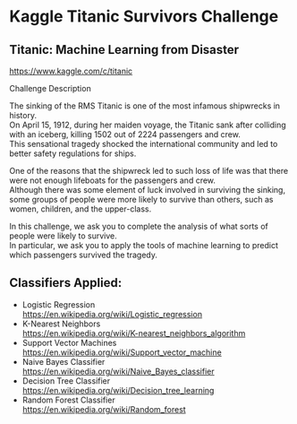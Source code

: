 # Kaggle Titanic Survivors Challenge
## Titanic: Machine Learning from Disaster  
https://www.kaggle.com/c/titanic
  
Challenge Description

The sinking of the RMS Titanic is one of the most infamous shipwrecks in history.  
On April 15, 1912, during her maiden voyage, the Titanic sank after colliding with an iceberg, killing 1502 out of 2224 passengers and crew.  
This sensational tragedy shocked the international community and led to better safety regulations for ships.  
  
One of the reasons that the shipwreck led to such loss of life was that there were not enough lifeboats for the passengers and crew.  
Although there was some element of luck involved in surviving the sinking, some groups of people were more likely to survive than others, 
such as women, children, and the upper-class.  
  
In this challenge, we ask you to complete the analysis of what sorts of people were likely to survive.  
In particular, we ask you to apply the tools of machine learning to predict which passengers survived the tragedy.  
  
## Classifiers Applied:
- Logistic Regression  
https://en.wikipedia.org/wiki/Logistic_regression
- K-Nearest Neighbors  
https://en.wikipedia.org/wiki/K-nearest_neighbors_algorithm
- Support Vector Machines  
https://en.wikipedia.org/wiki/Support_vector_machine
- Naive Bayes Classifier  
https://en.wikipedia.org/wiki/Naive_Bayes_classifier
- Decision Tree Classifier  
https://en.wikipedia.org/wiki/Decision_tree_learning
- Random Forest Classifier  
https://en.wikipedia.org/wiki/Random_forest
